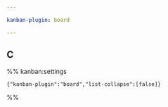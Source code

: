 ```yaml
---

kanban-plugin: board

---
```


## C





%% kanban:settings
```
{"kanban-plugin":"board","list-collapse":[false]}
```
%%